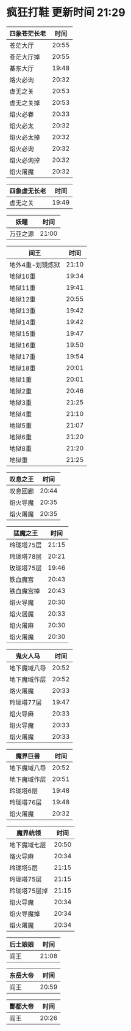 # 疯狂打鞋 更新时间 21:29

| 四象苍茫长老   | 时间    |
|--------|-------|
| 苍茫大厅 | 20:55 |
| 苍茫大厅掉 | 20:55 |
| 基东大厅 | 19:48 |
| 烙火必询 | 20:32 |
| 虚无之关 | 20:53 |
| 虚无之关掉 | 20:53 |
| 焰火必春 | 20:33 |
| 焰火必太 | 20:32 |
| 焰火必太掉 | 20:32 |
| 焰火必询 | 20:32 |
| 焰火必询掉 | 20:32 |
| 焰火屠魔 | 20:32 |

| 四象虚无长老   | 时间    |
|--------|-------|
| 虚无之关 | 19:49 |

| 妖瞳   | 时间    |
|--------|-------|
| 万亚之源 | 21:00 |

| 间王   | 时间    |
|--------|-------|
| 地外4重-划镜炼狱 | 21:10 |
| 地狱10重 | 19:34 |
| 地狱11重 | 19:41 |
| 地狱12重 | 20:55 |
| 地狱13重 | 19:42 |
| 地狱14重 | 19:42 |
| 地狱15重 | 19:47 |
| 地狱16重 | 19:50 |
| 地狱17重 | 19:54 |
| 地狱18重 | 20:01 |
| 地狱1重 | 20:01 |
| 地狱2重 | 20:46 |
| 地狱3重 | 21:25 |
| 地狱4重 | 21:10 |
| 地狱5重 | 21:07 |
| 地狱6重 | 21:20 |
| 地狱8重 | 21:20 |
| 地狱重 | 21:25 |

| 叹息之王   | 时间    |
|--------|-------|
| 叹息回廊 | 20:44 |
| 焰火导魔 | 20:35 |
| 焰火屠魔 | 20:35 |

| 猛魔之王   | 时间    |
|--------|-------|
| 玲珑塔75层 | 21:15 |
| 玲珑塔78层 | 20:21 |
| 玫珑塔75层 | 19:46 |
| 铁血魔宫 | 20:43 |
| 铁血魔宫掉 | 20:43 |
| 焰火导魔 | 20:30 |
| 焰火居魔 | 20:33 |
| 焰火屠麻 | 20:30 |
| 焰火屠魔 | 20:30 |

| 鬼火人马   | 时间    |
|--------|-------|
| 地下魔域八导 | 20:52 |
| 地下魔域作层 | 20:52 |
| 烙火屠魔 | 20:33 |
| 玲珑塔77层 | 19:47 |
| 焰火导麻 | 20:33 |
| 焰火导魔 | 20:33 |
| 焰火屠魔 | 20:33 |

| 魔界巨兽   | 时间    |
|--------|-------|
| 地下魔域八导 | 20:52 |
| 地下魔域作层 | 20:51 |
| 玲珑塔6层 | 19:48 |
| 玲珑塔76层 | 19:48 |
| 焰火屠魔 | 20:32 |

| 魔界统领   | 时间    |
|--------|-------|
| 地下魔域七层 | 20:50 |
| 烙火导麻 | 20:34 |
| 玲珑塔5层 | 21:15 |
| 玲珑塔75层 | 21:15 |
| 玲珑塔75层掉 | 21:15 |
| 焰火导魔 | 20:34 |
| 焰火导魔掉 | 20:34 |
| 焰火屠魔 | 20:34 |

| 后土娘娘   | 时间    |
|--------|-------|
| 阎王 | 21:08 |

| 东岳大帝   | 时间    |
|--------|-------|
| 阎王 | 20:59 |

| 酆都大帝   | 时间    |
|--------|-------|
| 阎王 | 20:26 |